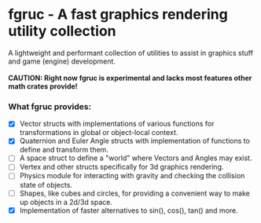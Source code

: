 # fgruc - A fast graphics rendering utility collection
A lightweight and performant collection of utilities to assist in graphics stuff and game (engine) development.\
\
**CAUTION: Right now fgruc is experimental and lacks most features other math crates provide!**

### What fgruc provides:
* [x] Vector structs with implementations of various functions for transformations in global or object-local context.
* [x] Quaternion and Euler Angle structs with implementation of functions to define and transform them.
* [ ] A space struct to define a "world" where Vectors and Angles may exist.
* [ ] Vertex and other structs specifically for 3d graphics rendering.
* [ ] Physics module for interacting with gravity and checking the collision state of objects.
* [ ] Shapes, like cubes and circles, for providing a convenient way to make up objects in a 2d/3d space.
* [x] Implementation of faster alternatives to sin(), cos(), tan() and more.